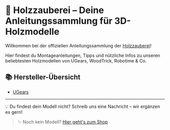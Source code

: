 # 🌟 Holzzauberei – Deine Anleitungssammlung für 3D-Holzmodelle

Willkommen bei der offiziellen Anleitungssammlung der [Holzzauberei](https://holzzauberei.de)!

Hier findest du Montageanleitungen, Tipps und nützliche Infos zu unseren beliebtesten Holzmodellen von UGears, WoodTrick, Robotime & Co.

## 📚 Hersteller-Übersicht

- [UGears](./UGears/)

---

💡 Du findest dein Modell nicht? Schreib uns eine Nachricht – wir ergänzen es gern!

> ✨ Noch kein Modell? [Hier geht's zum Shop](https://holzzauberei.de)
